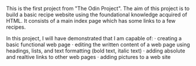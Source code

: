 This is the first project from "The Odin Project". The aim of this project is to build a basic recipe website using the foundational knowledge acquired of HTML. It consists of a main index page which has some links to a few recipes.

In this project, I will have demonstrated that I am capable of:
    · creating a basic functional web page
    · editing the written content of a web page using headings, lists, and text formatting (bold text, italic text)
    · adding absolute and realtive links to other web pages
    · adding pictures to a web site
